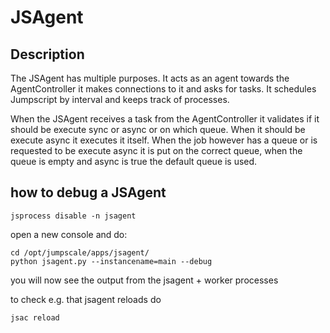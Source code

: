 JSAgent
=======

Description
-----------

The JSAgent has multiple purposes. It acts as an agent towards the
AgentController it makes connections to it and asks for tasks. It
schedules Jumpscript by interval and keeps track of processes.

When the JSAgent receives a task from the AgentController it validates
if it should be execute sync or async or on which queue. When it should
be execute async it executes it itself. When the job however has a queue
or is requested to be execute async it is put on the correct queue, when
the queue is empty and async is true the default queue is used.

how to debug a JSAgent
----------------------

```shell
jsprocess disable -n jsagent
```

open a new console and do:

```shell
cd /opt/jumpscale/apps/jsagent/
python jsagent.py --instancename=main --debug
```

you will now see the output from the jsagent + worker processes

to check e.g. that jsagent reloads do

```shell
jsac reload
```
